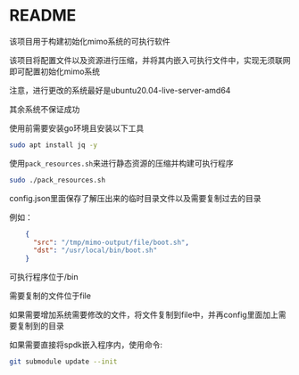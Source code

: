 # README

该项目用于构建初始化mimo系统的可执行软件

该项目将配置文件以及资源进行压缩，并将其内嵌入可执行文件中，实现无须联网即可配置初始化mimo系统

注意，进行更改的系统最好是ubuntu20.04-live-server-amd64

其余系统不保证成功

使用前需要安装go环境且安装以下工具
```sh
sudo apt install jq -y
```

使用`pack_resources.sh`来进行静态资源的压缩并构建可执行程序

```sh
sudo ./pack_resources.sh
```

config.json里面保存了解压出来的临时目录文件以及需要复制过去的目录

例如：

```json
    {
      "src": "/tmp/mimo-output/file/boot.sh",
      "dst": "/usr/local/bin/boot.sh"
    }
```


可执行程序位于/bin

需要复制的文件位于file

如果需要增加系统需要修改的文件，将文件复制到file中，并再config里面加上需要复制到的目录

如果需要直接将spdk嵌入程序内，使用命令:
```sh
git submodule update --init
```
